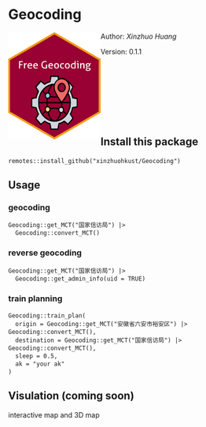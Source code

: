 
# Geocoding #

<img align='left' src="geo_icon.png" width="188">

Author: *Xinzhuo Huang*

Version: 0.1.1

<br>
<br>
<br>
<br>
<br>
<br>
<br>


## Install this package

```
remotes::install_github("xinzhuohkust/Geocoding")
```
## Usage
### geocoding
```
Geocoding::get_MCT("国家信访局") |>
  Geocoding::convert_MCT() 
```
### reverse geocoding
```
Geocoding::get_MCT("国家信访局") |>
  Geocoding::get_admin_info(uid = TRUE)
```
### train planning
```
Geocoding::train_plan(
  origin = Geocoding::get_MCT("安徽省六安市裕安区") |> Geocoding::convert_MCT(),
  destination = Geocoding::get_MCT("国家信访局") |> Geocoding::convert_MCT(),
  sleep = 0.5,
  ak = "your ak"
)
```
## Visulation (coming soon)
interactive map and 3D map



